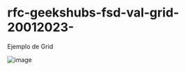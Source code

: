 # rfc-geekshubs-fsd-val-grid-20012023-
Ejemplo de Grid 

![image](https://user-images.githubusercontent.com/53578007/213660709-7a5e22c0-44e7-4300-9ae8-f54a1bf34e56.png)
